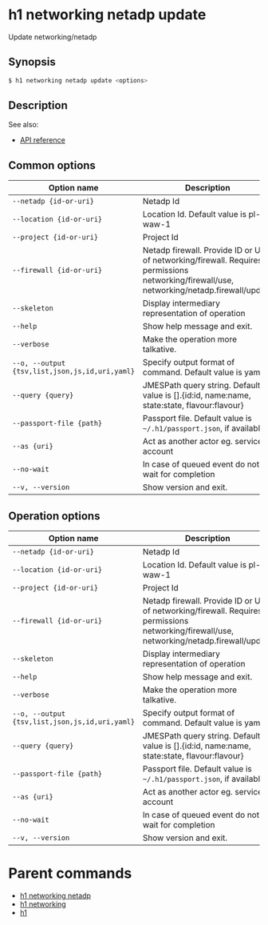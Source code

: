 
# h1 networking netadp update

Update networking/netadp

## Synopsis

```bash
$ h1 networking netadp update <options>
```

## Description

See also:

* [API reference](https://api.hyperone.com/v2/docs#operation/networking_project_netadp_update)

## Common options

| Option name                                        | Description                                                                                                                                |
| -------------------------------------------------- | ------------------------------------------------------------------------------------------------------------------------------------------ |
| ```--netadp {id-or-uri}```                         | Netadp Id                                                                                                                                  |
| ```--location {id-or-uri}```                       | Location Id. Default value is pl-waw-1                                                                                                     |
| ```--project {id-or-uri}```                        | Project Id                                                                                                                                 |
| ```--firewall {id-or-uri}```                       | Netadp firewall. Provide ID or URI of networking/firewall. Requires permissions networking/firewall/use, networking/netadp.firewall/update |
| ```--skeleton```                                   | Display intermediary representation of operation                                                                                           |
| ```--help```                                       | Show help message and exit.                                                                                                                |
| ```--verbose```                                    | Make the operation more talkative.                                                                                                         |
| ```--o, --output {tsv,list,json,js,id,uri,yaml}``` | Specify output format of command. Default value is yaml                                                                                    |
| ```--query {query}```                              | JMESPath query string. Default value is [].\{id:id, name:name, state:state, flavour:flavour\}                                              |
| ```--passport-file {path}```                       | Passport file. Default value is ```~/.h1/passport.json```, if available.                                                                   |
| ```--as {uri}```                                   | Act as another actor eg. service account                                                                                                   |
| ```--no-wait```                                    | In case of queued event do not wait for completion                                                                                         |
| ```--v, --version```                               | Show version and exit.                                                                                                                     |

## Operation options

| Option name                                        | Description                                                                                                                                |
| -------------------------------------------------- | ------------------------------------------------------------------------------------------------------------------------------------------ |
| ```--netadp {id-or-uri}```                         | Netadp Id                                                                                                                                  |
| ```--location {id-or-uri}```                       | Location Id. Default value is pl-waw-1                                                                                                     |
| ```--project {id-or-uri}```                        | Project Id                                                                                                                                 |
| ```--firewall {id-or-uri}```                       | Netadp firewall. Provide ID or URI of networking/firewall. Requires permissions networking/firewall/use, networking/netadp.firewall/update |
| ```--skeleton```                                   | Display intermediary representation of operation                                                                                           |
| ```--help```                                       | Show help message and exit.                                                                                                                |
| ```--verbose```                                    | Make the operation more talkative.                                                                                                         |
| ```--o, --output {tsv,list,json,js,id,uri,yaml}``` | Specify output format of command. Default value is yaml                                                                                    |
| ```--query {query}```                              | JMESPath query string. Default value is [].\{id:id, name:name, state:state, flavour:flavour\}                                              |
| ```--passport-file {path}```                       | Passport file. Default value is ```~/.h1/passport.json```, if available.                                                                   |
| ```--as {uri}```                                   | Act as another actor eg. service account                                                                                                   |
| ```--no-wait```                                    | In case of queued event do not wait for completion                                                                                         |
| ```--v, --version```                               | Show version and exit.                                                                                                                     |

# Parent commands

* [h1 networking netadp](./../README.md)
* [h1 networking](./../../README.md)
* [h1](./../../../README.md)
